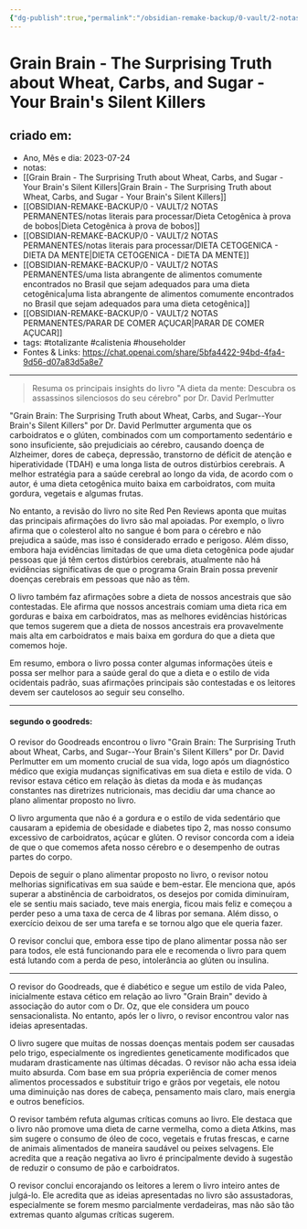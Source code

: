 ```yaml
---
{"dg-publish":true,"permalink":"/obsidian-remake-backup/0-vault/2-notas-permanentes/grain-brain-the-surprising-truth-about-wheat-carbs-and-sugar-your-brain-s-silent-killers/","tags":["permanente","totalizante","calistenia","householder"],"dgHomeLink":true,"dgShowLocalGraph":true,"dgShowFileTree":true,"dgEnableSearch":true,"noteIcon":""}
---
```


# Grain Brain - The Surprising Truth about Wheat, Carbs, and Sugar - Your Brain's Silent Killers

## criado em: 
-  Ano, Mês e dia: 2023-07-24
- notas: 
- [[Grain Brain - The Surprising Truth about Wheat, Carbs, and Sugar - Your Brain's Silent Killers\|Grain Brain - The Surprising Truth about Wheat, Carbs, and Sugar - Your Brain's Silent Killers]]
- [[OBSIDIAN-REMAKE-BACKUP/0 - VAULT/2 NOTAS PERMANENTES/notas literais para processar/Dieta Cetogênica à prova de bobos\|Dieta Cetogênica à prova de bobos]]
- [[OBSIDIAN-REMAKE-BACKUP/0 - VAULT/2 NOTAS PERMANENTES/notas literais para processar/DIETA CETOGENICA - DIETA DA MENTE\|DIETA CETOGENICA - DIETA DA MENTE]]
- [[OBSIDIAN-REMAKE-BACKUP/0 - VAULT/2 NOTAS PERMANENTES/uma lista abrangente de alimentos comumente encontrados no Brasil que sejam adequados para uma dieta cetogênica\|uma lista abrangente de alimentos comumente encontrados no Brasil que sejam adequados para uma dieta cetogênica]]
- [[OBSIDIAN-REMAKE-BACKUP/0 - VAULT/2 NOTAS PERMANENTES/PARAR DE COMER AÇUCAR\|PARAR DE COMER AÇUCAR]]
- tags: #totalizante #calistenia #householder 
- Fontes & Links: https://chat.openai.com/share/5bfa4422-94bd-4fa4-9d56-d07a83d5a8e7
---

> Resuma os principais insights do livro "A dieta da mente: Descubra os assassinos silenciosos do seu cérebro" por Dr. David Perlmutter

"Grain Brain: The Surprising Truth about Wheat, Carbs, and Sugar--Your Brain's Silent Killers" por Dr. David Perlmutter argumenta que os carboidratos e o glúten, combinados com um comportamento sedentário e sono insuficiente, são prejudiciais ao cérebro, causando doença de Alzheimer, dores de cabeça, depressão, transtorno de déficit de atenção e hiperatividade (TDAH) e uma longa lista de outros distúrbios cerebrais. A melhor estratégia para a saúde cerebral ao longo da vida, de acordo com o autor, é uma dieta cetogênica muito baixa em carboidratos, com muita gordura, vegetais e algumas frutas.

No entanto, a revisão do livro no site Red Pen Reviews aponta que muitas das principais afirmações do livro são mal apoiadas. Por exemplo, o livro afirma que o colesterol alto no sangue é bom para o cérebro e não prejudica a saúde, mas isso é considerado errado e perigoso. Além disso, embora haja evidências limitadas de que uma dieta cetogênica pode ajudar pessoas que já têm certos distúrbios cerebrais, atualmente não há evidências significativas de que o programa Grain Brain possa prevenir doenças cerebrais em pessoas que não as têm.

O livro também faz afirmações sobre a dieta de nossos ancestrais que são contestadas. Ele afirma que nossos ancestrais comiam uma dieta rica em gorduras e baixa em carboidratos, mas as melhores evidências históricas que temos sugerem que a dieta de nossos ancestrais era provavelmente mais alta em carboidratos e mais baixa em gordura do que a dieta que comemos hoje.

Em resumo, embora o livro possa conter algumas informações úteis e possa ser melhor para a saúde geral do que a dieta e o estilo de vida ocidentais padrão, suas afirmações principais são contestadas e os leitores devem ser cautelosos ao seguir seu conselho.

---

#### segundo o goodreds:

O revisor do Goodreads encontrou o livro "Grain Brain: The Surprising Truth about Wheat, Carbs, and Sugar--Your Brain's Silent Killers" por Dr. David Perlmutter em um momento crucial de sua vida, logo após um diagnóstico médico que exigia mudanças significativas em sua dieta e estilo de vida. O revisor estava cético em relação às dietas da moda e às mudanças constantes nas diretrizes nutricionais, mas decidiu dar uma chance ao plano alimentar proposto no livro.

O livro argumenta que não é a gordura e o estilo de vida sedentário que causaram a epidemia de obesidade e diabetes tipo 2, mas nosso consumo excessivo de carboidratos, açúcar e glúten. O revisor concorda com a ideia de que o que comemos afeta nosso cérebro e o desempenho de outras partes do corpo.

Depois de seguir o plano alimentar proposto no livro, o revisor notou melhorias significativas em sua saúde e bem-estar. Ele menciona que, após superar a abstinência de carboidratos, os desejos por comida diminuíram, ele se sentiu mais saciado, teve mais energia, ficou mais feliz e começou a perder peso a uma taxa de cerca de 4 libras por semana. Além disso, o exercício deixou de ser uma tarefa e se tornou algo que ele queria fazer.

O revisor conclui que, embora esse tipo de plano alimentar possa não ser para todos, ele está funcionando para ele e recomenda o livro para quem está lutando com a perda de peso, intolerância ao glúten ou insulina.

---

O revisor do Goodreads, que é diabético e segue um estilo de vida Paleo, inicialmente estava cético em relação ao livro "Grain Brain" devido à associação do autor com o Dr. Oz, que ele considera um pouco sensacionalista. No entanto, após ler o livro, o revisor encontrou valor nas ideias apresentadas.

O livro sugere que muitas de nossas doenças mentais podem ser causadas pelo trigo, especialmente os ingredientes geneticamente modificados que mudaram drasticamente nas últimas décadas. O revisor não acha essa ideia muito absurda. Com base em sua própria experiência de comer menos alimentos processados e substituir trigo e grãos por vegetais, ele notou uma diminuição nas dores de cabeça, pensamento mais claro, mais energia e outros benefícios.

O revisor também refuta algumas críticas comuns ao livro. Ele destaca que o livro não promove uma dieta de carne vermelha, como a dieta Atkins, mas sim sugere o consumo de óleo de coco, vegetais e frutas frescas, e carne de animais alimentados de maneira saudável ou peixes selvagens. Ele acredita que a reação negativa ao livro é principalmente devido à sugestão de reduzir o consumo de pão e carboidratos.

O revisor conclui encorajando os leitores a lerem o livro inteiro antes de julgá-lo. Ele acredita que as ideias apresentadas no livro são assustadoras, especialmente se forem mesmo parcialmente verdadeiras, mas não são tão extremas quanto algumas críticas sugerem.


